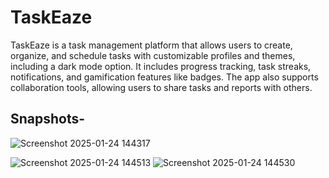 <h1>TaskEaze</h1>

TaskEaze is a task management platform that allows users to create, organize, and schedule tasks with customizable profiles and themes, including a dark mode option. It includes progress tracking, task streaks, notifications, and gamification features like badges. The app also supports collaboration tools, allowing users to share tasks and reports with others.

 <h2> Snapshots- </h2>
![Screenshot 2025-01-24 144317](https://github.com/user-attachments/assets/af2934b2-f126-40b5-8991-8eb2048a60d1)


![Screenshot 2025-01-24 144513](https://github.com/user-attachments/assets/fe31f79b-333a-4a27-a6a6-07060b2df397)
![Screenshot 2025-01-24 144530](https://github.com/user-attachments/assets/4c870754-8f8c-4b92-9895-344621cc9c5f)
